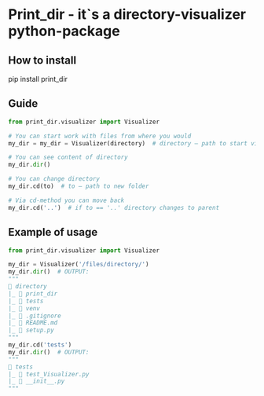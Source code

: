 # Print_dir - it`s a directory-visualizer python-package
## How to install
pip install print_dir
## Guide

```python
from print_dir.visualizer import Visualizer

# You can start work with files from where you would
my_dir = my_dir = Visualizer(directory)  # directory – path to start visualizer

# You can see content of directory
my_dir.dir()

# You can change directory
my_dir.cd(to)  # to – path to new folder

# Via cd-method you can move back
my_dir.cd('..')  # if to == '..' directory changes to parent
```
## Example of usage

```python
from print_dir.visualizer import Visualizer

my_dir = Visualizer('/files/directory/')
my_dir.dir()  # OUTPUT:
"""
📁 directory
|_ 📁 print_dir
|_ 📁 tests
|_ 📁 venv
|_ 📃 .gitignore
|_ 📃 README.md
|_ 📃 setup.py
"""
my_dir.cd('tests')
my_dir.dir()  # OUTPUT:
"""
📁 tests
|_ 📃 test_Visualizer.py
|_ 📃 __init__.py
"""

```